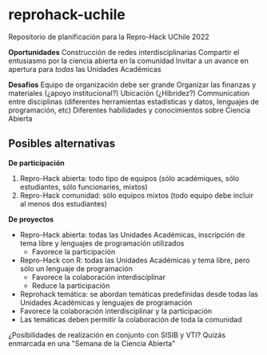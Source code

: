 # reprohack-uchile
Repositorio de planificación para la Repro-Hack UChile 2022

**Oportunidades**
Construcción de redes interdisciplinarias
Compartir el entusiasmo por la ciencia abierta en la comunidad
Invitar a un avance en apertura para _todas_ las Unidades Académicas

**Desafíos**
Equipo de organización debe ser grande
Organizar las finanzas y materiales (¿apoyo institucional?)
Ubicación (¿Hibridez?)
Communication entre disciplinas (diferentes herramientas estadísticas y datos, lenguajes de programación, etc)
Diferentes habilidades y conocimientos sobre Ciencia Abierta

## Posibles alternativas
**De participación**
1. Repro-Hack abierta: todo tipo de equipos (sólo académiques, sólo estudiantes, sólo funcionaries, mixtos)
2. Repro-Hack comunidad: sólo equipos mixtos (todo equipo debe incluir al menos dos estudiantes)

**De proyectos**
- Repro-Hack abierta: todas las Unidades Académicas, inscripción de tema libre y lenguajes de programación utilizados
  - Favorece la participación
- Repro-Hack con R: todas las Unidades Académicas y tema libre, pero sólo un lenguaje de programación
  - Favorece la colaboración interdisciplinar
  - Reduce la participación
-  Reprohack temática: se abordan temáticas predefinidas desde todas las Unidades Académicas y lenguajes de programación
  - Favorece la colaboración interdisciplinar y la participación
  - Las temáticas deben permitir la colaboración de toda la comunidad

¿Posibilidades de realización en conjunto con SISIB y VTI? Quizás enmarcada en una "Semana de la Ciencia Abierta"
